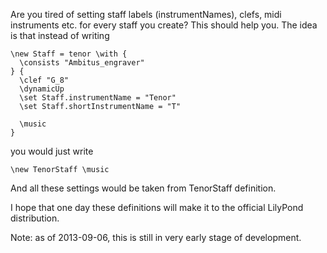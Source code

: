 Are you tired of setting staff labels (instrumentNames),
clefs, midi instruments etc. for every staff you create?
This should help you.  The idea is that instead of writing

    \new Staff = tenor \with {
      \consists "Ambitus_engraver"
    } {
      \clef "G_8"
      \dynamicUp
      \set Staff.instrumentName = "Tenor"
      \set Staff.shortInstrumentName = "T"
      
      \music
    }
    
you would just write 

    \new TenorStaff \music
    
And all these settings would be taken from TenorStaff definition.

I hope that one day these definitions will make it to the
official LilyPond distribution.

Note: as of 2013-09-06, this is still in very early stage
of development.
